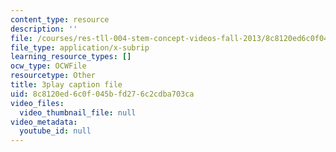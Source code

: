 ```yaml
---
content_type: resource
description: ''
file: /courses/res-tll-004-stem-concept-videos-fall-2013/8c8120ed6c0f045bfd276c2cdba703ca_tGqogBLtK4M.srt
file_type: application/x-subrip
learning_resource_types: []
ocw_type: OCWFile
resourcetype: Other
title: 3play caption file
uid: 8c8120ed-6c0f-045b-fd27-6c2cdba703ca
video_files:
  video_thumbnail_file: null
video_metadata:
  youtube_id: null
---
```

